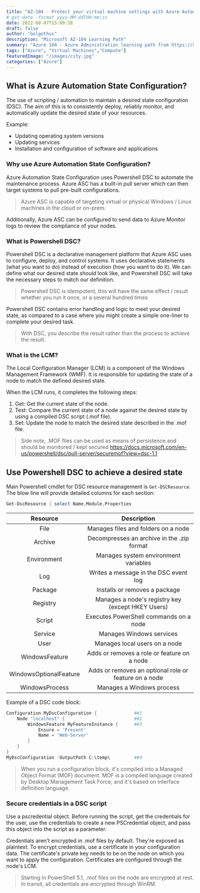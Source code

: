```yaml
---
title: "AZ-104 - Protect your virtual machine settings with Azure Automation State Configuration"
# get-date -format yyyy-MM-ddTHH:mm:ss
date: 2022-08-07T15:09:58
draft: false
author: "Golgothus"
description: "Microsoft AZ-104 Learning Path"
summary: "Azure 104 - Azure Administration learning path from https://docs.microsoft.com/en-us/learn/certifications/exams/az-104"
tags: ["Azure", "Virtual Machines","Compute"]
featuredImage: "/images/city.jpg"
categories: ["Azure"]
---
```


## What is Azure Automation State Configuration?

The use of scripting / automation to maintain a desired state configuration (DSC). The aim of this is to consistently deploy, reliably monitor, and automatically update the desired state of your resources.

Example:
- Updating operating system versions
- Updating services
- Installation and configuration of software and applications

### Why use Azure Automation State Configuration?

Azure Automation State Configuration uses Powershell DSC to automate the maintenance process. Azure ASC has a built-in pull server which can then target systems to pull pre-built configurations.

> Azure ASC is capable of targeting virtual or physical Windows / Linux machines in the cloud or on-prem.

Additionally, Azure ASC can be configured to send data to Azure Monitor logs to review the compliance of your nodes.

### What is Powershell DSC?

Powershell DSC is a declarative management platform that Azure ASC uses to configure, deploy, and control systems. It uses declarative statements (what you want to do) instead of execution (how you want to do it). We can define what our desired state _should_ look like, and Powershell DSC will take the necessary steps to match our definition.

> Powershell DSC is idempotent, this will have the same effect / result whether you run it once, or a several hundred times

Powershell DSC contains error handling and logic to meet your desired state, as compared to a case where you might create a simple one-liner to complete your desired task.

> With DSC, you describe the result rather than the process to achieve the result.

### What is the LCM?

The Local Configuration Manager (LCM) is a component of the Windows Management Framework (WMF). It is responsible for updating the state of a node to match the defined desired state.

When the LCM runs, it completes the following steps:

1. Get: Get the current state of the node.
2. Test: Compare the current state of a node against the desired state by using a compiled DSC script (.mof file).
3. Set: Update the node to match the desired state described in the .mof file.

> Side note, .MOF files can be used as means of persistence and should be monitored / kept secured https://docs.microsoft.com/en-us/powershell/dsc/pull-server/securemof?view=dsc-1.1

## Use Powershell DSC to achieve a desired state

Main Powershell cmdlet for DSC resource management is `Get-DSCResource`. The blow line will provide detailed columns for each section:

```powershell
Get-DscResource | select Name,Module,Properties
```

**Resource**|**Description**
:-----:|:-----:
File|Manages files and folders on a node
Archive|Decompresses an archive in the .zip format
Environment|Manages system environment variables
Log|Writes a message in the DSC event log
Package|Installs or removes a package
Registry|Manages a node's registry key (except HKEY Users)
Script|Executes PowerShell commands on a node
Service|Manages Windows services
User|Manages local users on a node
WindowsFeature|Adds or removes a role or feature on a node
WindowsOptionalFeature|Adds or removes an optional role or feature on a node
WindowsProcess|Manages a Windows process

Example of a DSC code block:

```powershell
Configuration MyDscConfiguration {              ##1
    Node "localhost" {                          ##2
        WindowsFeature MyFeatureInstance {      ##3
            Ensure = 'Present'
            Name = 'Web-Server'
        }
    }
}
MyDscConfiguration -OutputPath C:\temp\         ##4
```

> When you run a configuration block, it's compiled into a Managed Object Format (MOF) document. MOF is a compiled language created by Desktop Management Task Force, and it's based on interface definition language.

### Secure credentials in a DSC script

Use a pscredential object. Before running the script, get the credentials for the user, use the credentials to create a new PSCredential object, and pass this object into the script as a parameter.

Credentials aren't encrypted in .mof files by default. They're exposed as plaintext. To encrypt credentials, use a certificate in your configuration data. The certificate's private key needs to be on the node on which you want to apply the configuration. Certificates are configured through the node's LCM.

> Starting in PowerShell 5.1, .mof files on the node are encrypted at rest. In transit, all credentials are encrypted through WinRM.